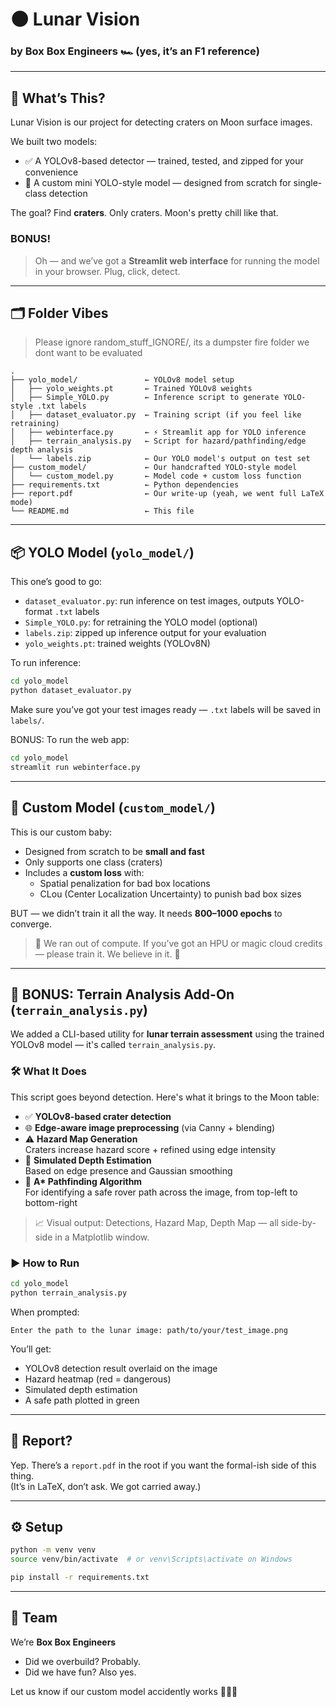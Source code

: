 # 🌑 Lunar Vision  
### by **Box Box Engineers** 🏎️ (yes, it’s an F1 reference)

---

## 🚀 What’s This?

Lunar Vision is our project for detecting craters on Moon surface images.

We built two models:

- ✅ A YOLOv8-based detector — trained, tested, and zipped for your convenience
- 🔬 A custom mini YOLO-style model — designed from scratch for single-class detection

The goal? Find **craters**. Only craters. Moon's pretty chill like that.

### BONUS!
> Oh — and we’ve got a **Streamlit web interface** for running the model in your browser. Plug, click, detect.

---

## 🗂️ Folder Vibes

> Please ignore random_stuff_IGNORE/, its a dumpster fire folder we dont want to be evaluated

```
.
├── yolo_model/               ← YOLOv8 model setup
│   ├── yolo_weights.pt       ← Trained YOLOv8 weights
│   ├── Simple_YOLO.py        ← Inference script to generate YOLO-style .txt labels
│   ├── dataset_evaluator.py  ← Training script (if you feel like retraining)
│   ├── webinterface.py       ← ⚡ Streamlit app for YOLO inference
│   ├── terrain_analysis.py   ← Script for hazard/pathfinding/edge depth analysis
│   └── labels.zip            ← Our YOLO model's output on test set
├── custom_model/             ← Our handcrafted YOLO-style model
│   └── custom_model.py       ← Model code + custom loss function
├── requirements.txt          ← Python dependencies
├── report.pdf                ← Our write-up (yeah, we went full LaTeX mode)
└── README.md                 ← This file
```

---

## 📦 YOLO Model (`yolo_model/`)

This one’s good to go:

- `dataset_evaluator.py`: run inference on test images, outputs YOLO-format `.txt` labels
- `Simple_YOLO.py`: for retraining the YOLO model (optional)
- `labels.zip`: zipped up inference output for your evaluation
- `yolo_weights.pt`: trained weights (YOLOv8N)

To run inference:

```bash
cd yolo_model
python dataset_evaluator.py
```

Make sure you’ve got your test images ready — `.txt` labels will be saved in `labels/`.


BONUS: To run the web app:
```bash
cd yolo_model
streamlit run webinterface.py
```
---

## 🧪 Custom Model (`custom_model/`)

This is our custom baby:

- Designed from scratch to be **small and fast**
- Only supports one class (craters)
- Includes a **custom loss** with:
  - Spatial penalization for bad box locations
  - CLou (Center Localization Uncertainty) to punish bad box sizes

BUT — we didn’t train it all the way. It needs **800–1000 epochs** to converge.

> 🛑 We ran out of compute. If you’ve got an HPU or magic cloud credits — please train it. We believe in it. 🙏

---

## 🌌 BONUS: Terrain Analysis Add-On (`terrain_analysis.py`)

We added a CLI-based utility for **lunar terrain assessment** using the trained YOLOv8 model — it's called `terrain_analysis.py`.

### 🛠️ What It Does

This script goes beyond detection. Here's what it brings to the Moon table:

- ✅ **YOLOv8-based crater detection**  
- 🌐 **Edge-aware image preprocessing** (via Canny + blending)
- ⚠️ **Hazard Map Generation**  
  Craters increase hazard score + refined using edge intensity
- 🌊 **Simulated Depth Estimation**  
  Based on edge presence and Gaussian smoothing
- 🚗 **A\* Pathfinding Algorithm**  
  For identifying a safe rover path across the image, from top-left to bottom-right

> 📈 Visual output: Detections, Hazard Map, Depth Map — all side-by-side in a Matplotlib window.

### ▶️ How to Run

```bash
cd yolo_model
python terrain_analysis.py
```

When prompted:

```
Enter the path to the lunar image: path/to/your/test_image.png
```

You’ll get:

- YOLOv8 detection result overlaid on the image
- Hazard heatmap (red = dangerous)
- Simulated depth estimation
- A safe path plotted in green

---
## 📄 Report?

Yep. There’s a `report.pdf` in the root if you want the formal-ish side of this thing.  
(It’s in LaTeX, don’t ask. We got carried away.)

---

## ⚙️ Setup

```bash
python -m venv venv
source venv/bin/activate  # or venv\Scripts\activate on Windows

pip install -r requirements.txt
```

---

## 🙌 Team

We’re **Box Box Engineers**

- Did we overbuild? Probably.
- Did we have fun? Also yes.

Let us know if our custom model accidently works 🤧🤧🚀

